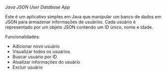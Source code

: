 *Java JSON User Database App*

Este é um aplicativo simples em Java que manipular um banco de dados em JSON para armazenar informações de usuários. Cada usuário é representado por um objeto JSON contendo um ID único, nome e idade.

Funcionalidades:

- Adicionar novo usuário
- Visualizar todos os usuários
- Buscar usuário por ID
- Atualizar informações do usuário
- Excluir usuário
